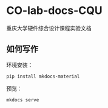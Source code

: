 # CO-lab-docs-CQU

重庆大学硬件综合设计课程实验文档

## 如何写作

环境安装：

```shell
pip install mkdocs-material
```

预览：

```shell
mkdocs serve
```
